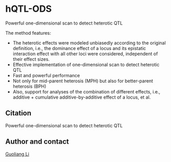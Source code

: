 # hQTL-ODS
Powerful one-dimensional scan to detect heterotic QTL

The method features:
- The heterotic effects were modeled unbiasedly according to the original definition, i.e., the dominance effect of a locus and its epistatic interaction effect with all other loci were considered, independent of their effect sizes. 
- Effective implementation of one-dimensional scan to detect heterotic QTL
- Fast and powerful performance
- Not only for mid-parent heterosis (MPH) but also for better-parent heterosis (BPH)
- Also, support for analyses of the combination of different effects, i.e., additive + cumulative additive-by-additive effect of a locus, et al.


## Citation
Powerful one-dimensional scan to detect heterotic QTL

## Author and contact
[Guoliang Li](lig@ipk-gatersleben.de)
